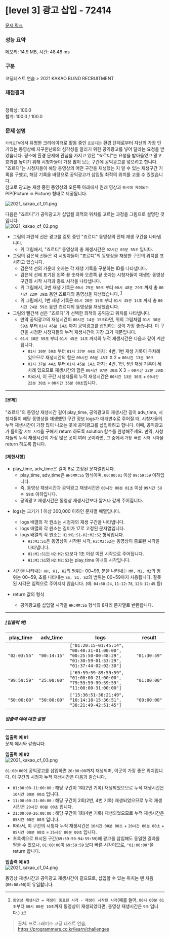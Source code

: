 # [level 3] 광고 삽입 - 72414 

[문제 링크](https://programmers.co.kr/learn/courses/30/lessons/72414) 

### 성능 요약

메모리: 14.9 MB, 시간: 48.48 ms

### 구분

코딩테스트 연습 > 2021 KAKAO BLIND RECRUITMENT

### 채점결과

<br/>정확성: 100.0<br/>합계: 100.0 / 100.0

### 문제 설명

<p><code>카카오TV</code>에서 유명한 크리에이터로 활동 중인 <code>죠르디</code>는 환경 단체로부터 자신의 가장 인기있는 동영상에 지구온난화의 심각성을 알리기 위한 공익광고를 넣어 달라는 요청을 받았습니다. 평소에 환경 문제에 관심을 가지고 있던 "죠르디"는 요청을 받아들였고 광고효과를 높이기 위해 시청자들이 가장 많이 보는 구간에 공익광고를 넣으려고 합니다. "죠르디"는 시청자들이 해당 동영상의 어떤 구간을 재생했는 지 알 수 있는 재생구간 기록을 구했고, 해당 기록을 바탕으로 공익광고가 삽입될 최적의 위치를 고를 수 있었습니다.<br>
참고로 광고는 재생 중인 동영상의 오른쪽 아래에서 원래 영상과 <code>동시에 재생되는</code> PIP(Picture in Picture) 형태로 제공됩니다.</p>

<p><img src="https://grepp-programmers.s3.ap-northeast-2.amazonaws.com/files/production/597ec277-4451-4289-8817-2970be644a69/2021_kakao_cf_01.png" title="" alt="2021_kakao_cf_01.png"></p>

<p>다음은 "죠르디"가 공익광고가 삽입될 최적의 위치를 고르는 과정을 그림으로 설명한 것입니다.<br>
<img src="https://grepp-programmers.s3.ap-northeast-2.amazonaws.com/files/production/e733fafb-1e6b-4d30-bbab-a22f366229e7/2021_kakao_cf_02.png" title="" alt="2021_kakao_cf_02.png"></p>

<ul>
<li>그림의 파란색 선은 광고를 검토 중인 "죠르디" 동영상의 전체 재생 구간을 나타냅니다.

<ul>
<li>위 그림에서, "죠르디" 동영상의 총 재생시간은 <code>02시간 03분 55초</code> 입니다.</li>
</ul></li>
<li>그림의 검은색 선들은 각 시청자들이 "죠르디"의 동영상을 재생한 구간의 위치를 표시하고 있습니다.

<ul>
<li>검은색 선의 가운데 숫자는 각 재생 기록을 구분하는 ID를 나타냅니다.</li>
<li>검은색 선에 표기된 왼쪽 끝 숫자와 오른쪽 끝 숫자는 시청자들이 재생한 동영상 구간의 시작 시각과 종료 시각을 나타냅니다.</li>
<li>위 그림에서, 3번 재생 기록은 <code>00시 25분 50초</code> 부터 <code>00시 48분 29초</code> 까지 총 <code>00시간 22분 39초</code> 동안 죠르디의 동영상을 재생했습니다. <sup id="fnref1"><a href="#fn1">1</a></sup></li>
<li>위 그림에서, 1번 재생 기록은 <code>01시 20분 15초</code> 부터 <code>01시 45분 14초</code> 까지 총 <code>00시간 24분 59초</code> 동안 죠르디의 동영상을 재생했습니다.</li>
</ul></li>
<li>그림의 빨간색 선은 "죠르디"가 선택한 최적의 공익광고 위치를 나타냅니다.

<ul>
<li>만약 공익광고의 재생시간이 <code>00시간 14분 15초</code>라면, 위의 그림처럼 <code>01시 30분 59초</code> 부터 <code>01시 45분 14초</code> 까지 공익광고를 삽입하는 것이 가장 좋습니다. 이 구간을 시청한 시청자들의 누적 재생시간이 가장 크기 때문입니다.</li>
<li><code>01시 30분 59초</code> 부터 <code>01시 45분 14초</code> 까지의 누적 재생시간은 다음과 같이 계산됩니다.

<ul>
<li><code>01시 30분 59초</code> 부터 <code>01시 37분 44초</code> 까지 : 4번, 1번 재생 기록이 두차례 있으므로 재생시간의 합은 <code>00시간 06분 45초</code> X 2 = <code>00시간 13분 30초</code></li>
<li><code>01시 37분 44초</code> 부터 <code>01시 45분 14초</code> 까지 : 4번, 1번, 5번 재생 기록이 세차례 있으므로 재생시간의 합은 <code>00시간 07분 30초</code> X 3 = <code>00시간 22분 30초</code></li>
<li>따라서, 이 구간 시청자들의 누적 재생시간은 <code>00시간 13분 30초</code> + <code>00시간 22분 30초</code> = <code>00시간 36분 00초</code>입니다.</li>
</ul></li>
</ul></li>
</ul>

<hr>

<h4><strong>[문제]</strong></h4>

<p>"죠르디"의 동영상 재생시간 길이 play_time, 공익광고의 재생시간 길이 adv_time, 시청자들이 해당 동영상을 재생했던 구간 정보 logs가 매개변수로 주어질 때, 시청자들의 누적 재생시간이 가장 많이 나오는 곳에 공익광고를 삽입하려고 합니다. 이때, 공익광고가 들어갈 <code>시작 시각</code>을 구해서 return 하도록 solution 함수를 완성해주세요. 만약, 시청자들의 누적 재생시간이 가장 많은 곳이 여러 곳이라면, 그 중에서 <code>가장 빠른 시작 시각</code>을 return 하도록 합니다.</p>

<h4><strong>[제한사항]</strong></h4>

<ul>
<li>play_time, adv_time은 길이 8로 고정된 문자열입니다.

<ul>
<li>play_time, adv_time은 <code>HH:MM:SS</code> 형식이며, <code>00:00:01</code> 이상 <code>99:59:59</code> 이하입니다.</li>
<li>즉, 동영상 재생시간과 공익광고 재생시간은 <code>00시간 00분 01초</code> 이상 <code>99시간 59분 59초</code> 이하입니다.</li>
<li>공익광고 재생시간은 동영상 재생시간보다 짧거나 같게 주어집니다.</li>
</ul></li>
<li><p>logs는 크기가 1 이상 300,000 이하인 문자열 배열입니다.</p>

<ul>
<li>logs 배열의 각 원소는 시청자의 재생 구간을 나타냅니다.</li>
<li>logs 배열의 각 원소는 길이가 17로 고정된 문자열입니다.</li>
<li>logs 배열의 각 원소는 <code>H1:M1:S1-H2:M2:S2</code> 형식입니다.

<ul>
<li><code>H1:M1:S1</code>은 동영상이 시작된 시각, <code>H2:M2:S2</code>는 동영상이 종료된 시각을 나타냅니다.</li>
<li><code>H1:M1:S1</code>는 <code>H2:M2:S2</code>보다 1초 이상 이전 시각으로 주어집니다.</li>
<li><code>H1:M1:S1</code>와 <code>H2:M2:S2</code>는 play_time 이내의 시각입니다.</li>
</ul></li>
</ul></li>
<li><p>시간을 나타내는 <code>HH, H1, H2</code>의 범위는 00~99, 분을 나타내는 <code>MM, M1, M2</code>의 범위는  00~59, 초를 나타내는 <code>SS, S1, S2</code>의 범위는 00~59까지 사용됩니다. 잘못된 시각은 입력으로 주어지지 않습니다. (예: <code>04:60:24</code>, <code>11:12:78</code>, <code>123:12:45</code> 등)</p></li>
<li><p>return 값의 형식</p>

<ul>
<li>공익광고를 삽입할 시각을 <code>HH:MM:SS</code> 형식의 8자리 문자열로 반환합니다.</li>
</ul></li>
</ul>

<hr>

<h5><strong>[입출력 예]</strong></h5>
<table class="table">
        <thead><tr>
<th>play_time</th>
<th>adv_time</th>
<th>logs</th>
<th>result</th>
</tr>
</thead>
        <tbody><tr>
<td><code>"02:03:55"</code></td>
<td><code>"00:14:15"</code></td>
<td><code>["01:20:15-01:45:14", "00:40:31-01:00:00", "00:25:50-00:48:29", "01:30:59-01:53:29", "01:37:44-02:02:30"]</code></td>
<td><code>"01:30:59"</code></td>
</tr>
<tr>
<td><code>"99:59:59"</code></td>
<td><code>"25:00:00"</code></td>
<td><code>["69:59:59-89:59:59", "01:00:00-21:00:00", "79:59:59-99:59:59", "11:00:00-31:00:00"]</code></td>
<td><code>"01:00:00"</code></td>
</tr>
<tr>
<td><code>"50:00:00"</code></td>
<td><code>"50:00:00"</code></td>
<td><code>["15:36:51-38:21:49", "10:14:18-15:36:51", "38:21:49-42:51:45"]</code></td>
<td><code>"00:00:00"</code></td>
</tr>
</tbody>
      </table>
<h5><strong>입출력 예에 대한 설명</strong></h5>

<hr>

<p><strong>입출력 예 #1</strong><br>
문제 예시와 같습니다.</p>

<p><strong>입출력 예 #2</strong><br>
<img src="https://grepp-programmers.s3.ap-northeast-2.amazonaws.com/files/production/0e58c7f5-2b81-43f2-95e1-c504f17aab9b/2021_kakao_cf_03.png" title="" alt="2021_kakao_cf_03.png"></p>

<p><code>01:00:00</code>에 공익광고를 삽입하면 <code>26:00:00</code>까지 재생되며, 이곳이 가장 좋은 위치입니다. 이 구간의 시청자 누적 재생시간은 다음과 같습니다.</p>

<ul>
<li><code>01:00:00-11:00:00</code> : 해당 구간이 1회(2번 기록) 재생되었으므로 누적 재생시간은 <code>10시간 00분 00초</code> 입니다.</li>
<li><code>11:00:00-21:00:00</code> : 해당 구간이 2회(2번, 4번 기록) 재생되었으므로 누적 재생시간은 <code>20시간 00분 00초</code> 입니다.</li>
<li><code>21:00:00-26:00:00</code> : 해당 구간이 1회(4번 기록) 재생되었으므로 누적 재생시간은 <code>05시간 00분 00초</code> 입니다.</li>
<li>따라서, 이 구간의 시청자 누적 재생시간은 <code>10시간 00분 00초</code> + <code>20시간 00분 00초</code> + <code>05시간 00분 00초</code> = <code>35시간 00분 00초</code> 입니다.</li>
<li>초록색으로 표시된 구간(<code>69:59:59-94:59:59</code>)에 광고를 삽입해도 동일한 결과를 얻을 수 있으나, <code>01:00:00</code>이 <code>69:59:59</code> 보다 빠른 시각이므로, <code>"01:00:00"</code>을 return 합니다.</li>
</ul>

<p><strong>입출력 예 #3</strong><br>
<img src="https://grepp-programmers.s3.ap-northeast-2.amazonaws.com/files/production/8e564c82-00ce-4e1a-80fc-5cd96e465a69/2021_kakao_cf_04.png" title="" alt="2021_kakao_cf_04.png"></p>

<p>동영상 재생시간과 공익광고 재생시간이 같으므로, 삽입할 수 있는 위치는 맨 처음(<code>00:00:00</code>)이 유일합니다.</p>

<div class="footnotes">
<hr>
<ol>

<li id="fn1">
<p><code>동영상 재생시간 = 재생이 종료된 시각 - 재생이 시작된 시각</code>(예를 들어, <code>00시 00분 01초</code>부터 <code>00시 00분 10초</code>까지 동영상이 재생되었다면, 동영상 재생시간은 <code>9초</code> 입니다.)&nbsp;<a href="#fnref1">↩</a></p>
</li>

</ol>
</div>


> 출처: 프로그래머스 코딩 테스트 연습, https://programmers.co.kr/learn/challenges